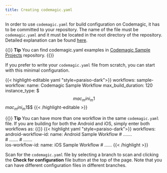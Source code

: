 ```yaml
---
title: Creating codemagic.yaml
---
```



In order to use `codemagic.yaml` for build configuration on Codemagic, it has to be committed to your repository. The name of the file must be `codemagic.yaml` and it must be located in the root directory of the repository. Detailed explanation can be found [here](../yaml/yaml-getting-started).

{{<notebox>}}
**Tip**
You can find codemagic.yaml examples in [Codemagic Sample Projects](https://github.com/codemagic-ci-cd/codemagic-sample-projects/) repository.
{{</notebox>}}

If you prefer to write your `codemagic.yaml` file from scratch, you can start with this minimal configuration.

{{< highlight-editable yaml "style=paraiso-dark">}}
workflows:
    sample-workflow:
        name: Codemagic Sample Workflow
        max_build_duration: 120
        instance_type: $$$mac_mini_m1$$$mac_mini_m1$$$
{{< /highlight-editable >}}


{{<notebox>}}
**Tip**
You can have more than one workflow in the same `codemagic.yaml` file. If you are building for both the Android and iOS, simply enter both workflows as:
{{</notebox>}}
{{< highlight yaml "style=paraiso-dark">}}
workflows:
    android-workflow-id:
        name: Android Sample Workflow
        # .......    
        # .......
        # .......  
    ios-workflow-id:
        name: iOS Sample Workflow
        # ......
{{< /highlight >}}


Scan for the `codemagic.yaml` file by selecting a branch to scan and clicking the **Check for configuration** file button at the top of the page. Note that you can have different configuration files in different branches.
